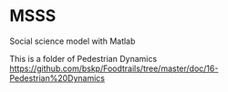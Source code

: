 # MSSS
Social science model with Matlab

This is a folder of Pedestrian Dynamics
https://github.com/bskp/Foodtrails/tree/master/doc/16-Pedestrian%20Dynamics

